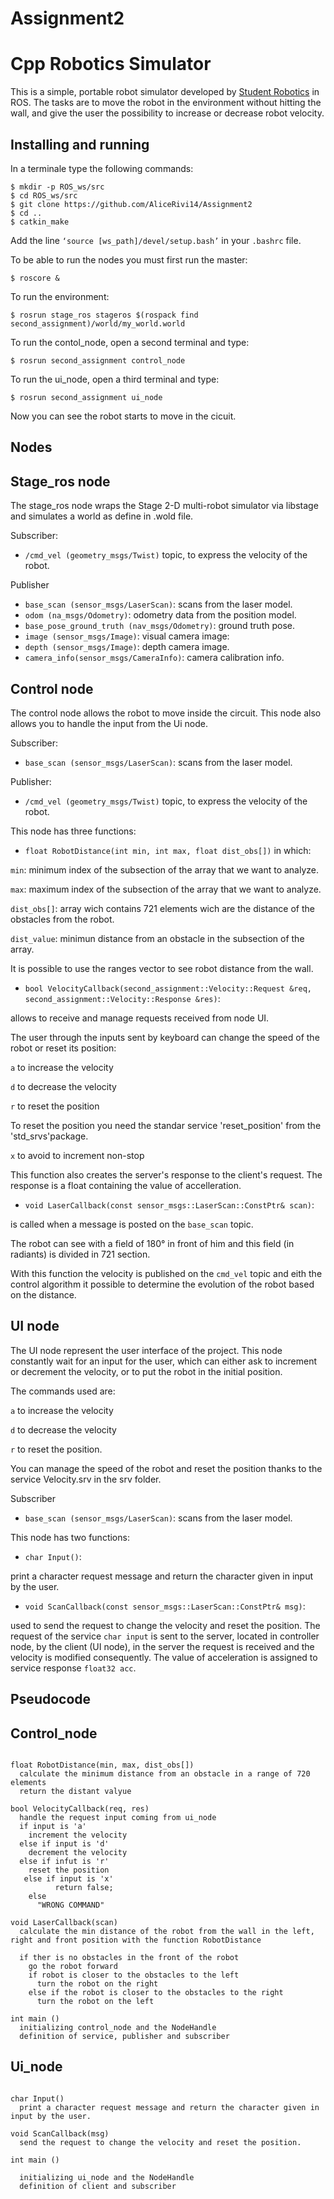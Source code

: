 # Assignment2

Cpp Robotics Simulator
================================

This is a simple, portable robot simulator developed by [Student Robotics](https://studentrobotics.org) in ROS.
The tasks are to move the robot in the environment without hitting the wall, and give the user the possibility to increase or decrease robot velocity.

Installing and running
----------------------
In a terminale type the following commands:
```bashscript
$ mkdir -p ROS_ws/src
$ cd ROS_ws/src
$ git clone https://github.com/AliceRivi14/Assignment2
$ cd ..
$ catkin_make
```
Add the line `‘source [ws_path]/devel/setup.bash’` in your `.bashrc` file.

To be able to run the nodes you must first run the master:
```bashscript
$ roscore &
```

To run the environment:
```bashscript
$ rosrun stage_ros stageros $(rospack find second_assignment)/world/my_world.world
```

To run the contol_node, open a second terminal and type:
```bashscript
$ rosrun second_assignment control_node
```

To run the ui_node, open a third terminal and type:
```bashscript
$ rosrun second_assignment ui_node
```

Now you can see the robot starts to move in the cicuit.

Nodes
-----------
## Stage_ros node

The stage_ros node wraps the Stage 2-D multi-robot simulator via libstage and simulates a world as define in .wold file.

Subscriber:
* `/cmd_vel (geometry_msgs/Twist)` topic, to express the velocity of the robot.

Publisher
* `base_scan (sensor_msgs/LaserScan)`: scans from the laser model.
* `odom (na_msgs/Odometry)`: odometry data from the position model.
* `base_pose_ground_truth (nav_msgs/Odometry)`: ground truth pose.
* `image (sensor_msgs/Image)`: visual camera image:
* `depth (sensor_msgs/Image)`: depth camera image.
* `camera_info(sensor_msgs/CameraInfo)`: camera calibration info.

## Control node

The control node allows the robot to move inside the circuit.
This node also allows you to handle the input from the Ui node.

Subscriber:
* `base_scan (sensor_msgs/LaserScan)`: scans from the laser model.

Publisher:
* `/cmd_vel (geometry_msgs/Twist)` topic, to express the velocity of the robot.

This node has three functions:

* `float RobotDistance(int min, int max, float dist_obs[])` in which:

`min`: minimum index of the subsection of the array that we want to analyze.

`max`: maximum index of the subsection of the array that we want to analyze.

`dist_obs[]`: array wich contains 721 elements wich are the distance of the obstacles from the robot.

`dist_value`: minimun distance from an obstacle in the subsection of the array.

It is possible to use the ranges vector to see robot distance from the wall.

* `bool VelocityCallback(second_assignment::Velocity::Request &req, second_assignment::Velocity::Response &res)`:

allows to receive and manage requests received from node UI.

The user through the inputs sent by keyboard can change the speed of the robot or reset its position:

`a` to increase the velocity

`d` to decrease the velocity

`r` to reset the position

To reset the position you need the standar service 'reset_position' from the 'std_srvs'package.

`x` to avoid to increment non-stop

This function also creates the server's response to the client's request. The response is a float containing the value of accelleration.

* `void LaserCallback(const sensor_msgs::LaserScan::ConstPtr& scan)`:

is called when a message is posted on the `base_scan` topic. 

The robot can see with a field of 180° in front of him and this field (in radiants) is divided in 721 section.

With this function the velocity is published on the `cmd_vel` topic and eith the control algorithm it possible to determine the evolution of the robot based on the distance.


## UI node

The UI node represent the user interface of the project. This node constantly wait for an input for the user, which can either ask to increment or decrement the velocity, or to put the robot in the initial position.

The commands used are:

`a` to increase the velocity

`d` to decrease the velocity

`r` to reset the position.

You can manage the speed of the robot and reset the position thanks to the service Velocity.srv in the srv folder.

Subscriber
* `base_scan (sensor_msgs/LaserScan)`: scans from the laser model.


This node has two functions:

* `char Input()`:

print a character request message and return the character given in input by the user.

* `void ScanCallback(const sensor_msgs::LaserScan::ConstPtr& msg)`:

used to send the request to change the velocity and reset the position.
The request of the service `char input` is sent to the server, located in controller node, by the client (UI node), in the server the request is received and the velocity is modified consequently. The value of acceleration is assigned to service response `float32 acc`.


Pseudocode
------------------------

## Control_node

```pseudocode

float RobotDistance(min, max, dist_obs[])
  calculate the minimum distance from an obstacle in a range of 720 elements
  return the distant valyue

bool VelocityCallback(req, res)
  handle the request input coming from ui_node
  if input is 'a'
    increment the velocity
  else if input is 'd'
    decrement the velocity
  else if infut is 'r'
    reset the position
   else if input is 'x'
          return false;
    else
      "WRONG COMMAND"

void LaserCallback(scan)
  calculate the min distance of the robot from the wall in the left, right and front position with the function RobotDistance

  if ther is no obstacles in the front of the robot
    go the robot forward
    if robot is closer to the obstacles to the left
      turn the robot on the right
    else if the robot is closer to the obstacles to the right
      turn the robot on the left

int main ()
  initializing control_node and the NodeHandle
  definition of service, publisher and subscriber
```

## Ui_node

```pseudocode

char Input()
  print a character request message and return the character given in input by the user.

void ScanCallback(msg)
  send the request to change the velocity and reset the position.

int main ()

  initializing ui_node and the NodeHandle
  definition of client and subscriber
 
```
